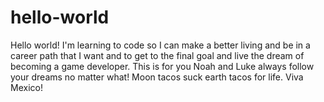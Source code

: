 # hello-world

Hello world! I'm learning to code so I can make a better living and be in a career path that I want and to get to the final goal and live the dream of becoming a game developer. This is for you Noah and Luke always follow your dreams no matter what! Moon tacos suck earth tacos for life. Viva Mexico!
